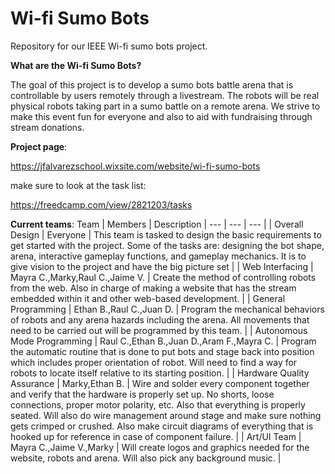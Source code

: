 # Wi-fi Sumo Bots


Repository for our IEEE Wi-fi sumo bots project.

__What are the Wi-fi Sumo Bots?__


The goal of this project is to develop a sumo bots battle arena that is controllable by users remotely through a livestream. The robots will be real physical robots taking part in a sumo battle on a remote arena. We strive to make this event fun for everyone and also to aid with fundraising through stream donations.

**Project page**:

https://jfalvarezschool.wixsite.com/website/wi-fi-sumo-bots

make sure to look at the task list:

https://freedcamp.com/view/2821203/tasks

**Current teams**:
Team | Members | Description
| --- | --- | --- |
| Overall Design | Everyone | This team is tasked to design the basic requirements to get started with the project. Some of the tasks are: designing the bot shape, arena, interactive gameplay functions, and gameplay mechanics. It is to give vision to the project and have the big picture set |
| Web Interfacing | Mayra C.,Marky,Raul C.,Jaime V. | Create the method of controlling robots from the web. Also in charge of making a website that has the stream embedded within it and other web-based development. |
| General Programming | Ethan B.,Raul C.,Juan D. | Program the mechanical behaviors of robots and any arena hazards including the arena. All movements that need to be carried out will be programmed by this team. |
| Autonomous Mode Programming | Raul C.,Ethan B.,Juan D.,Aram F.,Mayra C. | Program the automatic routine that is done to put bots and stage back into position which includes proper orientation of robot. Will need to find a way for robots to locate itself relative to its starting position. |
| Hardware Quality Assurance | Marky,Ethan B. | Wire and solder every component together and verify that the hardware is properly set up. No shorts, loose connections, proper motor polarity, etc. Also that everything is properly seated. Will also do wire management around stage and make sure nothing gets crimped or crushed. Also make circuit diagrams of everything that is hooked up for reference in case of component failure. |
| Art/UI Team | Mayra C.,Jaime V.,Marky | Will create logos and graphics needed for the website, robots and arena. Will also pick any background music. |


